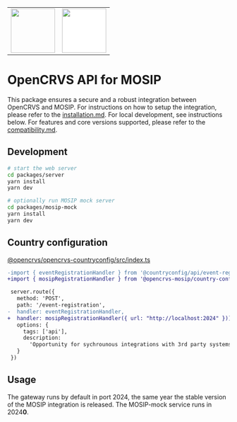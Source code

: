 <table>
<tr><td>
<img src="https://www.opencrvs.org/apple-touch-icon.png" height="100">
</td><td>
<img src="https://mosip.io/images/mosipn-logo.png" height="100" style="background:white">
</td></tr></table>

# OpenCRVS API for MOSIP

This package ensures a secure and a robust integration between OpenCRVS and MOSIP. For instructions on how to setup the integration, please refer to the [installation.md](./docs/installation.md). For local development, see instructions below. For features and core versions supported, please refer to the [compatibility.md](./docs/compatibility.md).

## Development

```sh
# start the web server
cd packages/server
yarn install
yarn dev

# optionally run MOSIP mock server
cd packages/mosip-mock
yarn install
yarn dev
```

## Country configuration

[@opencrvs/opencrvs-countryconfig/src/index.ts](https://github.com/opencrvs/opencrvs-countryconfig/blob/9531d88008829978ef8553bb345ba04aeaab06de/src/index.ts#L413)

```diff
-import { eventRegistrationHandler } from '@countryconfig/api/event-registration/handler'
+import { mosipRegistrationHandler } from '@opencrvs-mosip/country-config'

 server.route({
   method: 'POST',
   path: '/event-registration',
-  handler: eventRegistrationHandler,
+  handler: mosipRegistrationHandler({ url: "http://localhost:2024" })),
   options: {
     tags: ['api'],
     description:
       'Opportunity for sychrounous integrations with 3rd party systems as a final step in event registration. If successful returns identifiers for that event.'
   }
 })
```

## Usage

The gateway runs by default in port 2024, the same year the stable version of the MOSIP integration is released. The MOSIP-mock service runs in 2024**0**.

